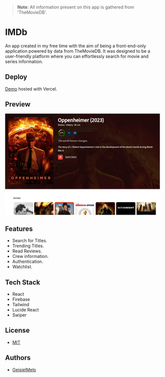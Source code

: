 > **Note**: All information present on this app is gathered from 'TheMovieDB'.

# IMDb

An app created in my free time with the aim of being a front-end-only application powered by data from TheMovieDB. It was designed to be a user-friendly platform where you can effortlessly search for movie and series information.

## Deploy

[Demo](https://imdb-omega-olive.vercel.app/) hosted with Vercel. 

## Preview

![demo](https://github.com/GeisielMelo/IMDb/blob/main/public/preview.png?raw=true)

## Features

- Search for Titles.
- Trending Titles.
- Read Reviews.
- Crew information.
- Authentication.
- Watchlist.

## Tech Stack

- React
- Firebase
- Tailwind
- Lucide React
- Swiper

## License

- [MIT](https://choosealicense.com/licenses/mit)

## Authors

- [GeisielMelo](https://www.github.com/GeisielMelo)